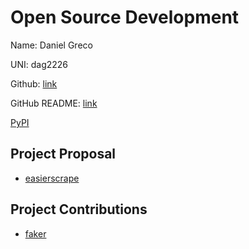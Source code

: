 # Open Source Development

Name: Daniel Greco

UNI: dag2226

Github: [link](https://github.com/dag2226)

GitHub README: [link](https://github.com/dag2226/dag2226/blob/main/README.md)

[PyPI](https://pypi.org/user/dag2226/)

## Project Proposal

- [easierscrape](../projects/python/easierscrape.md)

## Project Contributions

- [faker](../projects/python/faker.md)
